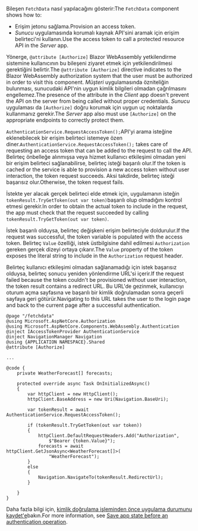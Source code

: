 <span data-ttu-id="f2f64-101">Bileşen `FetchData` nasıl yapılacağını gösterir:</span><span class="sxs-lookup"><span data-stu-id="f2f64-101">The `FetchData` component shows how to:</span></span>

* <span data-ttu-id="f2f64-102">Erişim jetonu sağlama.</span><span class="sxs-lookup"><span data-stu-id="f2f64-102">Provision an access token.</span></span>
* <span data-ttu-id="f2f64-103">*Sunucu* uygulamasında korumalı kaynak API'sini aramak için erişim belirteci'ni kullanın.</span><span class="sxs-lookup"><span data-stu-id="f2f64-103">Use the access token to call a protected resource API in the *Server* app.</span></span>

<span data-ttu-id="f2f64-104">Yönerge, `@attribute [Authorize]` Blazor WebAssembly yetkilendirme sistemine kullanıcının bu bileşeni ziyaret etmek için yetkilendirilmesi gerektiğini belirtir.</span><span class="sxs-lookup"><span data-stu-id="f2f64-104">The `@attribute [Authorize]` directive indicates to the Blazor WebAssembly authorization system that the user must be authorized in order to visit this component.</span></span> <span data-ttu-id="f2f64-105">*Müşteri* uygulamasında özniteliğin bulunması, sunucudaki API'nin uygun kimlik bilgileri olmadan çağrılmasını engellemez.</span><span class="sxs-lookup"><span data-stu-id="f2f64-105">The presence of the attribute in the *Client* app doesn't prevent the API on the server from being called without proper credentials.</span></span> <span data-ttu-id="f2f64-106">*Sunucu* uygulaması da `[Authorize]` doğru korumak için uygun uç noktalarda kullanmanız gerekir.</span><span class="sxs-lookup"><span data-stu-id="f2f64-106">The *Server* app also must use `[Authorize]` on the appropriate endpoints to correctly protect them.</span></span>

<span data-ttu-id="f2f64-107">`AuthenticationService.RequestAccessToken();`API'yi arama isteğine eklenebilecek bir erişim belirteci istemeye özen diner.</span><span class="sxs-lookup"><span data-stu-id="f2f64-107">`AuthenticationService.RequestAccessToken();` takes care of requesting an access token that can be added to the request to call the API.</span></span> <span data-ttu-id="f2f64-108">Belirteç önbelleğe alınmışsa veya hizmet kullanıcı etkileşimi olmadan yeni bir erişim belirteci sağlanabilirse, belirteç isteği başarılı olur.</span><span class="sxs-lookup"><span data-stu-id="f2f64-108">If the token is cached or the service is able to provision a new access token without user interaction, the token request succeeds.</span></span> <span data-ttu-id="f2f64-109">Aksi takdirde, belirteç isteği başarısız olur.</span><span class="sxs-lookup"><span data-stu-id="f2f64-109">Otherwise, the token request fails.</span></span>

<span data-ttu-id="f2f64-110">İstekte yer alacak gerçek belirteci elde etmek için, uygulamanın isteğin `tokenResult.TryGetToken(out var token)`başarılı olup olmadığını kontrol etmesi gerekir.</span><span class="sxs-lookup"><span data-stu-id="f2f64-110">In order to obtain the actual token to include in the request, the app must check that the request succeeded by calling `tokenResult.TryGetToken(out var token)`.</span></span> 

<span data-ttu-id="f2f64-111">İstek başarılı olduysa, belirteç değişkeni erişim belirteciyle doldurulur.</span><span class="sxs-lookup"><span data-stu-id="f2f64-111">If the request was successful, the token variable is populated with the access token.</span></span> <span data-ttu-id="f2f64-112">Belirteç `Value` özelliği, istek üstbilgisine dahil edilmesi `Authorization` gereken gerçek dizeyi ortaya çıkarır.</span><span class="sxs-lookup"><span data-stu-id="f2f64-112">The `Value` property of the token exposes the literal string to include in the `Authorization` request header.</span></span>

<span data-ttu-id="f2f64-113">Belirteç kullanıcı etkileşimi olmadan sağlanamadığı için istek başarısız olduysa, belirteç sonucu yeniden yönlendirme URL'si içerir.</span><span class="sxs-lookup"><span data-stu-id="f2f64-113">If the request failed because the token couldn't be provisioned without user interaction, the token result contains a redirect URL.</span></span> <span data-ttu-id="f2f64-114">Bu URL'de gezinmek, kullanıcıyı oturum açma sayfasına ve başarılı bir kimlik doğrulamadan sonra geçerli sayfaya geri götürür.</span><span class="sxs-lookup"><span data-stu-id="f2f64-114">Navigating to this URL takes the user to the login page and back to the current page after a successful authentication.</span></span>

```razor
@page "/fetchdata"
@using Microsoft.AspNetCore.Authorization
@using Microsoft.AspNetCore.Components.WebAssembly.Authentication
@inject IAccessTokenProvider AuthenticationService
@inject NavigationManager Navigation
@using {APPLICATION NAMESPACE}.Shared
@attribute [Authorize]

...

@code {
    private WeatherForecast[] forecasts;

    protected override async Task OnInitializedAsync()
    {
        var httpClient = new HttpClient();
        httpClient.BaseAddress = new Uri(Navigation.BaseUri);

        var tokenResult = await AuthenticationService.RequestAccessToken();

        if (tokenResult.TryGetToken(out var token))
        {
            httpClient.DefaultRequestHeaders.Add("Authorization", 
                $"Bearer {token.Value}");
            forecasts = await httpClient.GetJsonAsync<WeatherForecast[]>(
                "WeatherForecast");
        }
        else
        {
            Navigation.NavigateTo(tokenResult.RedirectUrl);
        }

    }
}
```

<span data-ttu-id="f2f64-115">Daha fazla bilgi için, [kimlik doğrulama işleminden önce uygulama durumunu kaydet'e](xref:security/blazor/webassembly/additional-scenarios#save-app-state-before-an-authentication-operation)bakın.</span><span class="sxs-lookup"><span data-stu-id="f2f64-115">For more information, see [Save app state before an authentication operation](xref:security/blazor/webassembly/additional-scenarios#save-app-state-before-an-authentication-operation).</span></span>
